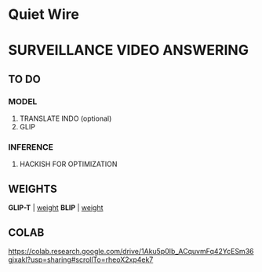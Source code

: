 # Quiet Wire
# SURVEILLANCE VIDEO ANSWERING

## TO DO
### MODEL
1. TRANSLATE INDO (optional)
2. GLIP

### INFERENCE
1. HACKISH FOR OPTIMIZATION



## WEIGHTS
**GLIP-T** | [weight](https://drive.google.com/file/d/1nlPL6PHkslarP6RiWJJu6QGKjqHG4tkc/view?usp=sharing)
**BLIP** | [weight](https://drive.google.com/file/d/1QliNGiAcyCCJLd22eNOxWvMUDzb7GzrO/view?usp=sharing)

## COLAB
https://colab.research.google.com/drive/1Aku5p0Ib_ACquvmFq42YcESm36gjxakl?usp=sharing#scrollTo=rheoX2xp4ek7